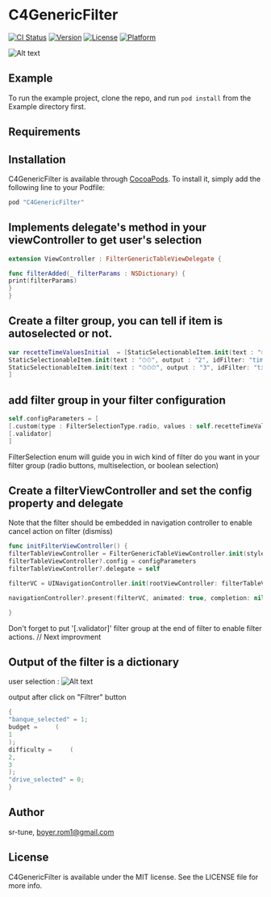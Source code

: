 # C4GenericFilter

[![CI Status](http://img.shields.io/travis/sr-tune/C4GenericFilter.svg?style=flat)](https://travis-ci.org/sr-tune/C4GenericFilter)
[![Version](https://img.shields.io/cocoapods/v/C4GenericFilter.svg?style=flat)](http://cocoapods.org/pods/C4GenericFilter)
[![License](https://img.shields.io/cocoapods/l/C4GenericFilter.svg?style=flat)](http://cocoapods.org/pods/C4GenericFilter)
[![Platform](https://img.shields.io/cocoapods/p/C4GenericFilter.svg?style=flat)](http://cocoapods.org/pods/C4GenericFilter)

![Alt text](https://user-images.githubusercontent.com/1142694/29366641-d881d1dc-829a-11e7-986b-7e35046f24e5.png?raw=true "Filter in action")

## Example

To run the example project, clone the repo, and run `pod install` from the Example directory first.

## Requirements



## Installation

C4GenericFilter is available through [CocoaPods](http://cocoapods.org). To install
it, simply add the following line to your Podfile:

```ruby
pod "C4GenericFilter"
```

## Implements delegate's method in your viewController to get user's selection 

```swift
extension ViewController : FilterGenericTableViewDelegate {

func filterAdded(_ filterParams : NSDictionary) {
print(filterParams)
}
}
```

## Create a filter group, you can tell if item is autoselected or not.

```swift
var recetteTimeValuesInitial  = [StaticSelectionableItem.init(text : "⏱", output : "1", idFilter: "timer", selected: false),
StaticSelectionableItem.init(text : "⏱⏱", output : "2", idFilter: "timer", selected: true),
StaticSelectionableItem.init(text : "⏱⏱⏱", output : "3", idFilter: "timer", selected: false)
]
```

## add filter group in your filter configuration

```swift
self.configParameters = [
[.custom(type : FilterSelectionType.radio, values : self.recetteTimeValuesInitial, title : "temps de préparation")],
[.validator]
]
```
FilterSelection enum will guide you in wich kind of filter do you want in your filter group (radio buttons, multiselection, or boolean selection)

## Create a filterViewController and set the config property and delegate

Note that the filter should be embedded in navigation controller to enable cancel action on filter (dismiss)

```swift
func initFilterViewController() {
filterTableViewController = FilterGenericTableViewController.init(style : UITableViewStyle.grouped)
filterTableViewController?.config = configParameters
filterTableViewController?.delegate = self

filterVC = UINavigationController.init(rootViewController: filterTableViewController!)

navigationController?.present(filterVC, animated: true, completion: nil)

}
```

Don't forget to put '[.validator]' filter group at the end of filter to enable filter actions. // Next improvment


## Output of the filter is a dictionary


user selection :
![Alt text](https://user-images.githubusercontent.com/1142694/29367963-b6f4fcd4-829e-11e7-81c5-299a1a8fb5c3.png?raw=true "Filter in action")


output after click on "Filtrer" button
```swift
{
"banque_selected" = 1;
budget =     (
1
);
difficulty =     (
2,
3
);
"drive_selected" = 0;
}
```

## Author

sr-tune, boyer.rom1@gmail.com

## License

C4GenericFilter is available under the MIT license. See the LICENSE file for more info.
